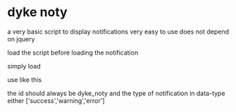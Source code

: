 # dyke noty
a very basic script to display notifications 
very easy to use
does not depend on jquery

load the script before loading the notification


simply load
<script type="text/javascript" src="http://path_to_script/dyke_noty.js"></script>

use like this
<div id="dyke_noty" data-type="success" style="display: none;">My notification</div>

the id should always be dyke_noty
and the type of notification in data-type either ['success','warning','error']